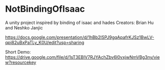 # NotBindingOfIsaac
A unity project inspired by binding of isaac and hades
Creators: Brian Hu and Neshko Janjic

https://docs.google.com/presentation/d/1hBb2lSPJ9gqApafrKJSz1BwLV-qpi82uBxPaTLy_K0U/edit?usp=sharing

Short Demo: https://drive.google.com/file/d/1sT3EBlV7RJYAchZbv6l0vxjwNmVBg3ny/view?resourcekey
